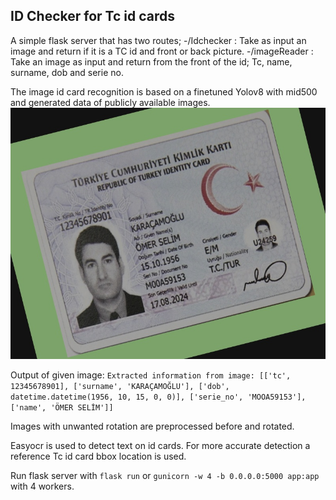## ID Checker for Tc id cards

A simple flask server that has two routes;
    -/Idchecker : Take as input an image and return if it is a TC id and front or back picture.
    -/imageReader : Take an image as input and return from the front of the id; Tc, name, surname, dob and serie no.

The image id card recognition is based on a finetuned Yolov8 with mid500 and generated data of publicly available images.
![Tc_sample](images/augmented_image_80.jpg)

Output of given image: 
`Extracted information from image: [['tc', 12345678901], ['surname', 'KARAÇAMOĞLU'], ['dob', datetime.datetime(1956, 10, 15, 0, 0)], ['serie_no', 'MOOA59153'], ['name', 'ÖMER SELİM']]`

Images with unwanted rotation are preprocessed before and rotated.

Easyocr is used to detect text on id cards. For more accurate detection a reference Tc id card bbox location is used.

Run flask server with `flask run` or `gunicorn -w 4 -b 0.0.0.0:5000 app:app` with 4 workers.